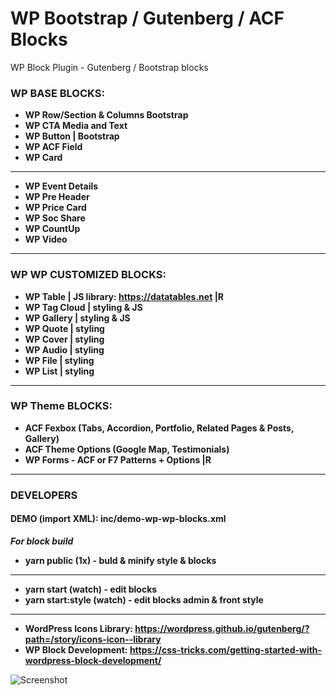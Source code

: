 # WP Bootstrap / Gutenberg / ACF Blocks
WP Block Plugin - Gutenberg / Bootstrap blocks

### WP BASE BLOCKS:
- **WP Row/Section & Columns Bootstrap**
- **WP CTA Media and Text**
- **WP Button | Bootstrap**
- **WP ACF Field**
- **WP Card**
---
- **WP Event Details**
- **WP Pre Header**
- **WP Price Card**
- **WP Soc Share**
- **WP CountUp**
- **WP Video**
---
### WP WP CUSTOMIZED BLOCKS:
- **WP Table | JS library: https://datatables.net |R** 
- **WP Tag Cloud | styling & JS**
- **WP Gallery | styling & JS**
- **WP Quote | styling**
- **WP Cover | styling**
- **WP Audio | styling**
- **WP File | styling**
- **WP List | styling**
---
### WP Theme BLOCKS:
- **ACF Fexbox (Tabs, Accordion, Portfolio,  Related Pages & Posts, Gallery)**
- **ACF Theme Options (Google Map, Testimonials)**
- **WP Forms - ACF or F7 Patterns + Options |R**
---
### DEVELOPERS
#### DEMO (import XML): inc/demo-wp-wp-blocks.xml

***For block build***

- **yarn public (1x) - buld & minify style & blocks**
---
- **yarn start (watch) - edit blocks**
- **yarn start:style (watch) - edit blocks admin & front style**
---
- **WordPress Icons Library: https://wordpress.github.io/gutenberg/?path=/story/icons-icon--library**
- **WP Block Development: https://css-tricks.com/getting-started-with-wordpress-block-development/**

![Screenshot](screenshot.jpg)
